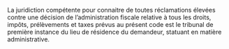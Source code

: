 La juridiction compétente pour connaitre de toutes réclamations élevées contre  une  décision  de  l’administration  fiscale  relative  à  tous  les  droits,  impôts, prélèvements et taxes prévus au présent code est le tribunal de première instance du lieu de résidence du demandeur, statuant en matière administrative.